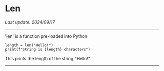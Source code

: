 # Len

*Last update: 2024/09/17*

<hr>

'len' is a function pre-loaded into Python

    length = len("Hello!")
    print(f"String is {length} characters")

This prints the length of the string "Hello!"

<hr>

<object data="src/check_len_equals_5.txt" width="408px" height="150px"></object>


